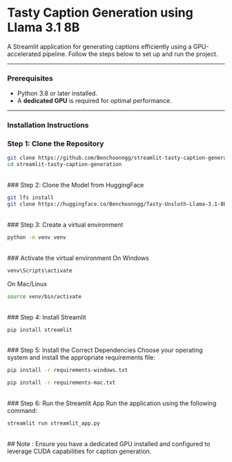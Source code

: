 # Tasty Caption Generation using Llama 3.1 8B

A Streamlit application for generating captions efficiently using a GPU-accelerated pipeline. Follow the steps below to set up and run the project.

---

### Prerequisites

- Python 3.8 or later installed.
- A **dedicated GPU** is required for optimal performance.

---

### Installation Instructions

### Step 1: Clone the Repository
```bash
git clone https://github.com/Benchoonngg/streamlit-tasty-caption-generation.git
cd streamlit-tasty-caption-generation
```
<br>### Step 2: Clone the Model from HuggingFace
```bash
git lfs install
git clone https://huggingface.co/Benchoonngg/Tasty-Unsloth-Llama-3.1-8B-v4
```

<br>### Step 3: Create a virtual environment
```bash
python -m venv venv
```

<br>### Activate the virtual environment
On Windows
```bash
venv\Scripts\activate
```
On Mac/Linux
```bash
source venv/bin/activate
```
<br>### Step 4: Install Streamlit
```bash
pip install streamlit
```
<br>### Step 5: Install the Correct Dependencies
Choose your operating system and install the appropriate requirements file:
```bash
pip install -r requirements-windows.txt
```
```bash
pip install -r requirements-mac.txt
```

<br>### Step 6: Run the Streamlit App
Run the application using the following command:
```bash
streamlit run streamlit_app.py
```

<br>## Note :
Ensure you have a dedicated GPU installed and configured to leverage CUDA capabilities for caption generation.

